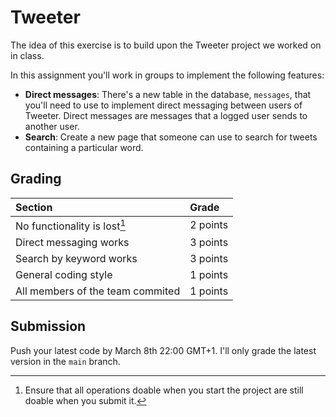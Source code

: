 # Tweeter

The idea of this exercise is to build upon the Tweeter project we
worked on in class.

In this assignment you'll work in groups to implement the following
features:

- **Direct messages**: There's a new table in the database,
  `messages`, that you'll need to use to implement direct messaging
  between users of Tweeter.  Direct messages are messages that a
  logged user sends to another user.
- **Search**: Create a new page that someone can use to search for
  tweets containing a particular word.

## Grading

| **Section**                      | **Grade** |
|:---------------------------------|:----------|
| No functionality is lost[^1]     | 2 points  |
| Direct messaging works           | 3 points  |
| Search by keyword works          | 3 points  |
| General coding style             | 1 points  |
| All members of the team commited | 1 points  |

## Submission

Push your latest code by March 8th 22:00 GMT+1.  I'll only grade the
latest version in the `main` branch.

[^1]: Ensure that all operations doable when you start the project are still doable when you submit it.
